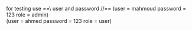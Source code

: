for testing use 
          ==\\   user and password  //==
(user = mahmoud   password = 123     role = admin)    
(user = ahmed     password = 123     role = user)
